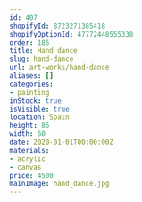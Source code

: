 ```yaml
---
id: 407
shopifyId: 8723271385418
shopifyOptionId: 47772448555338
order: 185
title: Hand dance
slug: hand-dance
url: art-works/hand-dance
aliases: []
categories:
- painting
inStock: true
isVisible: true
location: Spain
height: 85
width: 60
date: 2020-01-01T00:00:00Z
materials:
- acrylic
- canvas
price: 4500
mainImage: hand_dance.jpg
---
```


